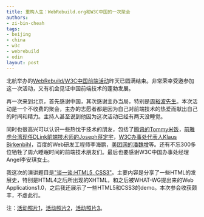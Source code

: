 ```yaml
---
title: 重构人生：WebRebuild.org和W3C中国的一次聚会
authors:
- zi-bin-cheah
tags:
- beijing
- china
- w3c
- webrebuild
- odin
layout: post
---
```

<p>
北航举办的<a href="http://webrebuild.org/y/beijing/2/">WebRebuild/W3C中国前端活动</a>昨天已圆满结束。非常荣幸受邀参加这一次活动，又有机会见证中国前端技术的蓬勃发展。
</p>
<p>
再一次来到北京，首先感谢中国，其次感谢主办当局，特别是<a href="http://www.webchina110.cn/">周裕波先生</a>。本次活动是一个不收费的聚会，主办的志愿者都是因为自己对前端技术的热爱而献出自己的时间和精力。主持人甚至说到他因为这次活动已经有两天没睡觉。
</p>
<p>
同时也很高兴可以认识一些热忱于技术的朋友，包括了<a href="http://www.tommyfan.com/">腾讯的Tommy米饭</a>，<a href="http://josephj.com/">前雅虎台湾现任DLink前端技术师的Joseph蒋定宇</a>，<a href="http://www.w3.org/People/Klaus/">W3C办事处代表人Klaus Birkenbihl</a>，百度的Web研发工程师李海鹏，<a href="http://panweizeng.com/">美团网的潘魏增</a>等。还有不忘300多位牺牲了周六睡眠时间的前端技术朋友们。最后也要感谢W3C中国办事处经理Angel李安琪女士。
</p>
<p>
我这次的演讲题目是<a href="http://www.slideshare.net/zibin/zibin-webrebuild-beijing">&quot;谈一谈:HTML5, CSS3&quot;</a>。主要内容是分享了一些HTML的发展史，特别是HTML4之后所出现的XHTML，和之后被WHAT-WG提出来的Web Applications1.0，之后我还展示了一些HTML5和CSS3的demo。本次参会收获颇丰，不虚此行。
</p>
注：<a href="http://www.douban.com/event/album/28163457/?start=0">活动照片1</a>，<a href="http://bbs.blueidea.com/thread-2992075-1-1.html">活动照片2</a>，<a href="http://www.douban.com/photos/album/30539339/">活动照片3</a>。
